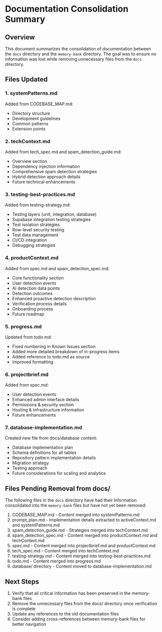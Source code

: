 # Documentation Consolidation Summary

## Overview

This document summarizes the consolidation of documentation between the `docs` directory and the `memory-bank` directory. The goal was to ensure no information was lost while removing unnecessary files from the `docs` directory.

## Files Updated

### 1. systemPatterns.md

Added from CODEBASE_MAP.md:

- Directory structure
- Development guidelines
- Common patterns
- Extension points

### 2. techContext.md

Added from tech_spec.md and spam_detection_guide.md:

- Overview section
- Dependency injection information
- Comprehensive spam detection strategies
- Hybrid detection approach details
- Future technical enhancements

### 3. testing-best-practices.md

Added from testing-strategy.md:

- Testing layers (unit, integration, database)
- Supabase integration testing strategies
- Test isolation strategies
- Row-level security testing
- Test data management
- CI/CD integration
- Debugging strategies

### 4. productContext.md

Added from spec.md and spam_detection_spec.md:

- Core functionality section
- User detection events
- AI detection data points
- Detection outcomes
- Enhanced proactive detection description
- Verification process details
- Onboarding process
- Future roadmap

### 5. progress.md

Updated from todo.md:

- Fixed numbering in Known Issues section
- Added more detailed breakdown of in-progress items
- Added reference to todo.md as source
- Improved formatting

### 6. projectbrief.md

Added from spec.md:

- User detection events
- Enhanced admin interface details
- Permissions & security section
- Hosting & infrastructure information
- Future enhancements

### 7. database-implementation.md

Created new file from docs/database content:

- Database implementation plan
- Schema definitions for all tables
- Repository pattern implementation details
- Migration strategy
- Testing approach
- Future considerations for scaling and analytics

## Files Pending Removal from docs/

The following files in the `docs` directory have had their information consolidated into the `memory-bank` files but have not yet been removed:

1. CODEBASE_MAP.md - Content merged into systemPatterns.md
2. prompt_plan.md - Implementation details extracted to activeContext.md and systemPatterns.md
3. spam_detection_guide.md - Strategies merged into techContext.md
4. spam_detection_spec.md - Content merged into productContext.md and techContext.md
5. spec.md - Content merged into projectbrief.md and productContext.md
6. tech_spec.md - Content merged into techContext.md
7. testing-strategy.md - Content merged into testing-best-practices.md
8. todo.md - Content merged into progress.md
9. database/ directory - Content moved to database-implementation.md

## Next Steps

1. Verify that all critical information has been preserved in the memory-bank files
2. Remove the unnecessary files from the docs/ directory once verification is complete
3. Update any references to the old documentation files
4. Consider adding cross-references between memory-bank files for better navigation
